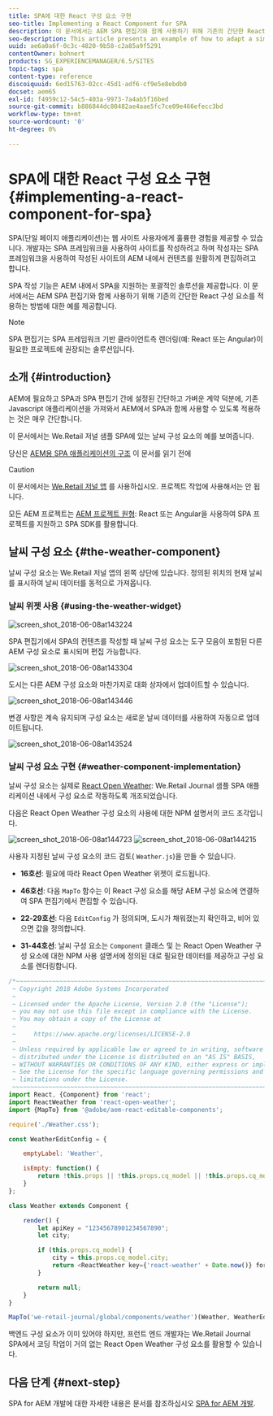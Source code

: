 ```yaml
---
title: SPA에 대한 React 구성 요소 구현
seo-title: Implementing a React Component for SPA
description: 이 문서에서는 AEM SPA 편집기와 함께 사용하기 위해 기존의 간단한 React 구성 요소를 적용하는 방법에 대한 예를 제공합니다.
seo-description: This article presents an example of how to adapt a simple, existing React component to work with the AEM SPA Editor.
uuid: ae6a0a6f-0c3c-4820-9b58-c2a85a9f5291
contentOwner: bohnert
products: SG_EXPERIENCEMANAGER/6.5/SITES
topic-tags: spa
content-type: reference
discoiquuid: 6ed15763-02cc-45d1-adf6-cf9e5e8ebdb0
docset: aem65
exl-id: f4959c12-54c5-403a-9973-7a4ab5f16bed
source-git-commit: b886844dc80482ae4aae5fc7ce09e466efecc3bd
workflow-type: tm+mt
source-wordcount: '0'
ht-degree: 0%

---
```


# SPA에 대한 React 구성 요소 구현{#implementing-a-react-component-for-spa}

SPA(단일 페이지 애플리케이션)는 웹 사이트 사용자에게 훌륭한 경험을 제공할 수 있습니다. 개발자는 SPA 프레임워크을 사용하여 사이트를 작성하려고 하며 작성자는 SPA 프레임워크을 사용하여 작성된 사이트의 AEM 내에서 컨텐츠를 원활하게 편집하려고 합니다.

SPA 작성 기능은 AEM 내에서 SPA을 지원하는 포괄적인 솔루션을 제공합니다. 이 문서에서는 AEM SPA 편집기와 함께 사용하기 위해 기존의 간단한 React 구성 요소를 적용하는 방법에 대한 예를 제공합니다.

>[!NOTE]
>
>SPA 편집기는 SPA 프레임워크 기반 클라이언트측 렌더링(예: React 또는 Angular)이 필요한 프로젝트에 권장되는 솔루션입니다.

## 소개 {#introduction}

AEM에 필요하고 SPA과 SPA 편집기 간에 설정된 간단하고 가벼운 계약 덕분에, 기존 Javascript 애플리케이션을 가져와서 AEM에서 SPA과 함께 사용할 수 있도록 적용하는 것은 매우 간단합니다.

이 문서에서는 We.Retail 저널 샘플 SPA에 있는 날씨 구성 요소의 예를 보여줍니다.

당신은 [AEM용 SPA 애플리케이션의 구조](/help/sites-developing/spa-getting-started-react.md) 이 문서를 읽기 전에

>[!CAUTION]
>이 문서에서는 [We.Retail 저널 앱](https://github.com/Adobe-Marketing-Cloud/aem-sample-we-retail-journal) 를 사용하십시오. 프로젝트 작업에 사용해서는 안 됩니다.
>
>모든 AEM 프로젝트는 [AEM 프로젝트 원형](https://experienceleague.adobe.com/docs/experience-manager-core-components/using/developing/archetype/overview.html): React 또는 Angular을 사용하여 SPA 프로젝트를 지원하고 SPA SDK를 활용합니다.

## 날씨 구성 요소 {#the-weather-component}

날씨 구성 요소는 We.Retail 저널 앱의 왼쪽 상단에 있습니다. 정의된 위치의 현재 날씨를 표시하여 날씨 데이터를 동적으로 가져옵니다.

### 날씨 위젯 사용 {#using-the-weather-widget}

![screen_shot_2018-06-08at143224](assets/screen_shot_2018-06-08at143224.png)

SPA 편집기에서 SPA의 컨텐츠를 작성할 때 날씨 구성 요소는 도구 모음이 포함된 다른 AEM 구성 요소로 표시되며 편집 가능합니다.

![screen_shot_2018-06-08at143304](assets/screen_shot_2018-06-08at143304.png)

도시는 다른 AEM 구성 요소와 마찬가지로 대화 상자에서 업데이트할 수 있습니다.

![screen_shot_2018-06-08at143446](assets/screen_shot_2018-06-08at143446.png)

변경 사항은 계속 유지되며 구성 요소는 새로운 날씨 데이터를 사용하여 자동으로 업데이트됩니다.

![screen_shot_2018-06-08at143524](assets/screen_shot_2018-06-08at143524.png)

### 날씨 구성 요소 구현 {#weather-component-implementation}

날씨 구성 요소는 실제로 [React Open Weather](https://www.npmjs.com/package/react-open-weather): We.Retail Journal 샘플 SPA 애플리케이션 내에서 구성 요소로 작동하도록 개조되었습니다.

다음은 React Open Weather 구성 요소의 사용에 대한 NPM 설명서의 코드 조각입니다.

![screen_shot_2018-06-08at144723](assets/screen_shot_2018-06-08at144723.png) ![screen_shot_2018-06-08at144215](assets/screen_shot_2018-06-08at144215.png)

사용자 지정된 날씨 구성 요소의 코드 검토( `Weather.js`)을 만들 수 있습니다.

* **16호선**: 필요에 따라 React Open Weather 위젯이 로드됩니다.
* **46호선**: 다음 `MapTo` 함수는 이 React 구성 요소를 해당 AEM 구성 요소에 연결하여 SPA 편집기에서 편집할 수 있습니다.

* **22-29호선**: 다음 `EditConfig` 가 정의되며, 도시가 채워졌는지 확인하고, 비어 있으면 값을 정의합니다.

* **31-44호선**: 날씨 구성 요소는 `Component` 클래스 및 는 React Open Weather 구성 요소에 대한 NPM 사용 설명서에 정의된 대로 필요한 데이터를 제공하고 구성 요소를 렌더링합니다.

```javascript
/*~~~~~~~~~~~~~~~~~~~~~~~~~~~~~~~~~~~~~~~~~~~~~~~~~~~~~~~~~~~~~~~~~~~~~~~~~~~~~~
 ~ Copyright 2018 Adobe Systems Incorporated
 ~
 ~ Licensed under the Apache License, Version 2.0 (the "License");
 ~ you may not use this file except in compliance with the License.
 ~ You may obtain a copy of the License at
 ~
 ~     https://www.apache.org/licenses/LICENSE-2.0
 ~
 ~ Unless required by applicable law or agreed to in writing, software
 ~ distributed under the License is distributed on an "AS IS" BASIS,
 ~ WITHOUT WARRANTIES OR CONDITIONS OF ANY KIND, either express or implied.
 ~ See the License for the specific language governing permissions and
 ~ limitations under the License.
 ~~~~~~~~~~~~~~~~~~~~~~~~~~~~~~~~~~~~~~~~~~~~~~~~~~~~~~~~~~~~~~~~~~~~~~~~~~~~~*/
import React, {Component} from 'react';
import ReactWeather from 'react-open-weather';
import {MapTo} from '@adobe/aem-react-editable-components';

require('./Weather.css');

const WeatherEditConfig = {

    emptyLabel: 'Weather',

    isEmpty: function() {
        return !this.props || !this.props.cq_model || !this.props.cq_model.city || this.props.cq_model.city.trim().length < 1;
    }
};

class Weather extends Component {

    render() {
        let apiKey = "12345678901234567890";
        let city;

        if (this.props.cq_model) {
            city = this.props.cq_model.city;
            return <ReactWeather key={'react-weather' + Date.now()} forecast="today" apikey={apiKey} type="city" city={city} />
        }

        return null;
    }
}

MapTo('we-retail-journal/global/components/weather')(Weather, WeatherEditConfig);
```

백엔드 구성 요소가 이미 있어야 하지만, 프런트 엔드 개발자는 We.Retail Journal SPA에서 코딩 작업이 거의 없는 React Open Weather 구성 요소를 활용할 수 있습니다.

## 다음 단계 {#next-step}

SPA for AEM 개발에 대한 자세한 내용은 문서를 참조하십시오 [SPA for AEM 개발](/help/sites-developing/spa-architecture.md).
